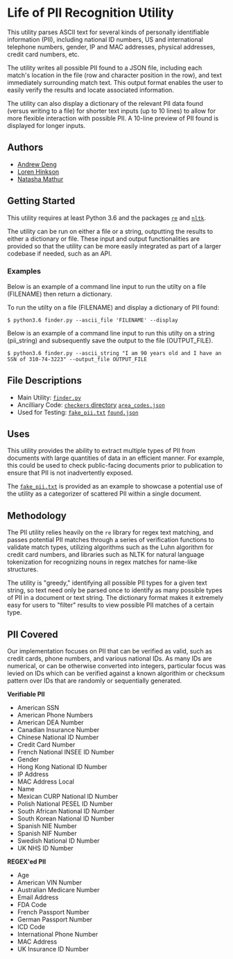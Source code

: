 # Life of PII Recognition Utility

This utility parses ASCII text for several kinds of personally identifiable 
information (PII), including national ID numbers, US and international telephone
numbers, gender, IP and MAC addresses, physical addresses, credit card numbers,
etc. 

The utility writes all possible PII found to a JSON file, including each match's 
location in the file (row and character position in the row), and text 
immediately surrounding match text. This output format enables the user to 
easily verify the results and locate associated information. 

The utility can also display a dictionary of the relevant PII data found (versus writing to a file) for shorter text inputs (up to 10 lines) to allow for more flexible interaction with possible PII. A 10-line preview of PII found is displayed for longer inputs.

## Authors

- [Andrew Deng](https://github.com/CAPPAndrew)
- [Loren Hinkson](https://github.com/lorenh516)
- [Natasha Mathur](https://github.com/natashamathur)


## Getting Started

This utility requires at least Python 3.6 and the packages [`re`](https://docs.python.org/3/library/re.html) and [`nltk`](https://www.nltk.org/).

The utility can be run on either a file or a string, outputting the results to either a dictionary or file. These input and output functionalities are provided so that the utility can be more easily integrated as part of a larger codebase if needed, such as an API. 

### Examples
Below is an example of a command line input to run the utilty on a file (FILENAME) then return a dictionary. 

To run the utilty on a file (FILENAME) and display a dictionary of PII found:
```
$ python3.6 finder.py --ascii_file 'FILENAME' --display
```

Below is an example of a command line input to run this utilty on a string (pii_string) and subsequently save the output to the file (OUTPUT_FILE).
```
$ python3.6 finder.py --ascii_string "I am 90 years old and I have an SSN of 310-74-3223" --output_file OUTPUT_FILE
```

## File Descriptions

 - Main Utility: [`finder.py`](https://github.com/natashamathur/life_of_pii/blob/master/finder.py)
 - Ancilliary Code: [`checkers` directory](https://github.com/natashamathur/life_of_pii/tree/master/checkers) [`area_codes.json`](https://github.com/natashamathur/life_of_pii/blob/master/area_codes.json) 
 - Used for Testing: [`fake_pii.txt`](https://github.com/natashamathur/life_of_pii/blob/master/fake_pii.txt) [`found.json`](https://github.com/natashamathur/life_of_pii/blob/master/found.json)

## Uses
This utility provides the ability to extract multiple types of PII from 
documents with large quantities of data in an efficient manner. For example, 
this could be used to check public-facing documents prior to publication to 
ensure that PII is not inadvertently exposed.

The [`fake_pii.txt`](https://github.com/natashamathur/life_of_pii/blob/master/fake_pii.txt) is provided as an example to showcase a potential use of the utility as a categorizer of scattered PII within a single document.


## Methodology
The PII utility relies heavily on the `re` library for regex text matching, and
passes potential PII matches through a series of verification functions to 
validate match types, utilizing algorithms such as the Luhn algorithm for credit 
card numbers, and libraries such as NLTK for natural language tokenization for 
recognizing nouns in regex matches for name-like structures. 

The utility is "greedy," identifying all possible PII types for a given text 
string, so text need only be parsed once to identify as many possible types of 
PII in a document or text string. The dictionary format makes it extremely easy 
for users to "filter" results to view possible PII matches of a certain type.

## PII Covered
Our implementation focuses on PII that can be verified as valid, such as credit
cards, phone numbers, and various national IDs. As many IDs are numerical, or
can be otherwise converted into integers, particular focus was levied on IDs
which can be verified against a known algorithim or checksum pattern over 
IDs that are randomly or sequentially generated.

**Verifiable PII**
- American SSN
- American Phone Numbers
- American DEA Number
- Canadian Insurance Number
- Chinese National ID Number
- Credit Card Number
- French National INSEE ID Number
- Gender
- Hong Kong National ID Number
- IP Address
- MAC Address Local
- Name
- Mexican CURP National ID Number
- Polish National PESEL ID Number
- South African National ID Number
- South Korean National ID Number
- Spanish NIE Number
- Spanish NIF Number
- Swedish National ID Number
- UK NHS ID Number

**REGEX'ed PII**
- Age
- American VIN Number
- Australian Medicare Number
- Email Address
- FDA Code
- French Passport Number
- German Passport Number
- ICD Code
- International Phone Number
- MAC Address
- UK Insurance ID Number
